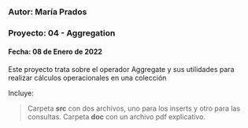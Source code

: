 <h3> Autor: María Prados </h3>
<h3> Proyecto: 04 - Aggregation </h3>
<h4>Fecha: 08 de Enero de 2022</h4>

<p>Este proyecto trata sobre el operador Aggregate y sus utilidades para realizar cálculos operacionales en una colección </p>
<p>Incluye:</p>

> Carpeta <b>src</b> con dos archivos, uno para los inserts y otro para las consultas.
> Carpeta <b>doc</b> con un archivo pdf explicativo.
